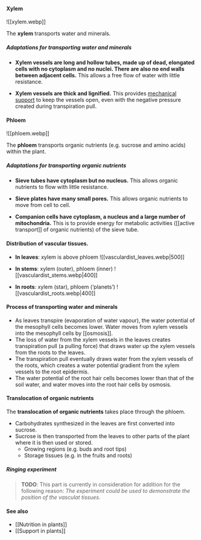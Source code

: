 #### Xylem
![[xylem.webp]]

The **xylem** transports water and minerals.

##### Adaptations for transporting water and minerals
- **Xylem vessels are long and hollow tubes, made up of dead, elongated cells with no cytoplasm and no nuclei. There are also no end walls between adjacent cells.**
  This allows a free flow of water with little resistance.

- **Xylem vessels are thick and lignified.**
  This provides <u>mechanical support</u> to keep the vessels open, even with the negative pressure created during transpiration pull.

#### Phloem
![[phloem.webp]]

The **phloem** transports organic nutrients (e.g. sucrose and amino acids) within the plant.

##### Adaptations for transporting organic nutrients
- **Sieve tubes have cytoplasm but no nucleus.**
  This allows organic nutrients to flow with little resistance.

- **Sieve plates have many small pores.**
  This allows organic nutrients to move from cell to cell.

- **Companion cells have cytoplasm, a nucleus and a large number of mitochondria.**
  This is to provide energy for metabolic activities ([[active transport]] of organic nutrients) of the sieve tube.

#### Distribution of vascular tissues.

- **In leaves**: xylem is above phloem
  ![[vasculardist_leaves.webp|500]]

- **In stems**: xylem (outer), phloem (inner)
  ![[vasculardist_stems.webp|400]]

- **In roots**: xylem (star), phloem (‘planets’)
  ![[vasculardist_roots.webp|400]]

#### Process of transporting water and minerals
- As leaves transpire (evaporation of water vapour), the water potential of the mesophyll cells becomes lower. Water moves from xylem vessels into the mesophyll cells by [[osmosis]].
- The loss of water from the xylem vessels in the leaves creates transpiration pull (a pulling force) that draws water up the xylem vessels from the roots to the leaves.
- The transpiration pull eventually draws water from the xylem vessels of the roots, which creates a water potential gradient from the xylem vessels to the root epidermis.
- The water potential of the root hair cells becomes lower than that of the soil water, and water moves into the root hair cells by osmosis.

#### Translocation of organic nutrients
The **translocation of organic nutrients** takes place through the phloem.
- Carbohydrates synthesized in the leaves are first converted into sucrose.
- Sucrose is then transported from the leaves to other parts of the plant where it is then used or stored.
	- Growing regions (e.g. buds and root tips)
	- Storage tissues (e.g. in the fruits and roots)

##### Ringing experiment
> **TODO**: This part is currently in consideration for addition for the following reason:
> *The experiment could be used to demonstrate the position of the vasculat tissues.*

#### See also
- [[Nutrition in plants]]
- [[Support in plants]]